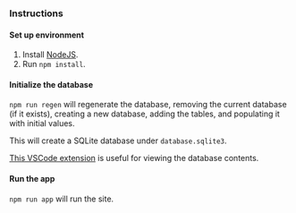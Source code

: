 ### Instructions

#### Set up environment

1. Install [NodeJS](https://nodejs.org/).
2. Run `npm install`.

#### Initialize the database

`npm run regen` will regenerate the database, removing the current database (if it exists), creating a new database, adding the tables, and populating it with initial values.

This will create a SQLite database under `database.sqlite3`.

[This VSCode extension](https://marketplace.visualstudio.com/items?itemName=qwtel.sqlite-viewer) is useful for viewing the database contents.

#### Run the app

`npm run app` will run the site.
